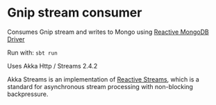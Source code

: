 Gnip stream consumer
===============================
Consumes Gnip stream and writes to Mongo using [Reactive MongoDB Driver](https://github.com/jeroenr/tepkin)

Run with: `sbt run`

Uses Akka Http / Streams 2.4.2

Akka Streams is an implementation of [Reactive Streams](http://www.reactive-streams.org/),
which is a standard for asynchronous stream processing with non-blocking backpressure.

